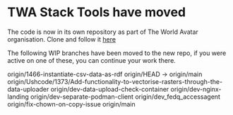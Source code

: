 # TWA Stack Tools have moved

The code is now in its own repository as part of The World Avatar organisation. Clone and follow it [here](https://github.com/TheWorldAvatar/stacks)

The following WIP branches have been moved to the new repo, if you were active on one of these, you can continue your work there.

origin/1466-instantiate-csv-data-as-rdf
  origin/HEAD -> origin/main
  origin/Ushcode/1373/Add-functionality-to-vectorise-rasters-through-the-data-uploader
  origin/dev-data-upload-check-container
  origin/dev-nginx-landing
  origin/dev-separate-podman-client
  origin/dev_fedq_accessagent
  origin/fix-chown-on-copy-issue
  origin/main
